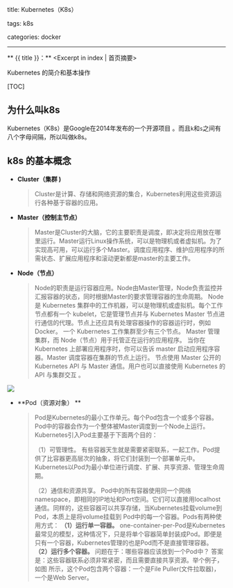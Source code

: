 title: Kubernetes（K8s） 

tags: k8s

categories: docker

------

** {{ title }}：** <Excerpt in index | 首页摘要>

Kubernetes 的简介和基本操作

<!-- more -->

[TOC]

## 为什么叫k8s

Kubernetes（K8s）是Google在2014年发布的一个开源项目 。而且`k`和`s`之间有八个字母间隔，所以叫做k8s。

## k8s 的基本概念

- **Cluster（集群 )**

  > Cluster是计算、存储和网络资源的集合，Kubernetes利用这些资源运行各种基于容器的应用。 

- **Master（控制主节点）**

  > Master是Cluster的大脑，它的主要职责是调度，即决定将应用放在哪里运行。Master运行Linux操作系统，可以是物理机或者虚拟机。为了实现高可用，可以运行多个Master。调度应用程序、维护应用程序的所需状态、扩展应用程序和滚动更新都是master的主要工作。 

- **Node（节点）** 

  > Node的职责是运行容器应用。Node由Master管理，Node负责监控并汇报容器的状态，同时根据Master的要求管理容器的生命周期。
  > Node是 Kubernetes 集群中的工作机器，可以是物理机或虚拟机。每个工作节点都有一个 kubelet，它是管理节点并与 Kubernetes Master 节点进行通信的代理。节点上还应具有处理容器操作的容器运行时，例如 Docker。
  > 一个 Kubernetes 工作集群至少有三个节点。 Master 管理集群，而 Node（节点）用于托管正在运行的应用程序。
  > 当你在 Kubernetes 上部署应用程序时，你可以告诉 master 启动应用程序容器。Master 调度容器在集群的节点上运行。 节点使用 Master 公开的 Kubernetes API 与 Master 通信。用户也可以直接使用 Kubernetes 的 API 与集群交互 。

![](https://github.com/AlexBruceLu/DAPP/wiki/k8s.png)

- **Pod（资源对象） **

  > Pod是Kubernetes的最小工作单元。每个Pod包含一个或多个容器。Pod中的容器会作为一个整体被Master调度到一个Node上运行。
  > Kubernetes引入Pod主要基于下面两个目的： 
  >
  > （1）可管理性。 有些容器天生就是需要紧密联系，一起工作。Pod提供了比容器更高层次的抽象，将它们封装到一个部署单元中。Kubernetes以Pod为最小单位进行调度、扩展、共享资源、管理生命周期。 
  >
  > （2）通信和资源共享。 Pod中的所有容器使用同一个网络namespace，即相同的IP地址和Port空间。它们可以直接用localhost通信。同样的，这些容器可以共享存储，当Kubernetes挂载volume到
  > Pod，本质上是将volume挂载到 Pod中的每一个容器。Pods有两种使用方式：
  > **（1）运行单一容器。**
  > one-container-per-Pod是Kubernetes最常见的模型，这种情况下，只是将单个容器简单封装成Pod。即便是只有一个容器，Kubernetes管理的也是Pod而不是直接管理容器。
  > **（2）运行多个容器。**
  > 问题在于：哪些容器应该放到一个Pod中？ 答案是：这些容器联系必须非常紧密，而且需要直接共享资源。举个例子，如图 所示，这个Pod包含两个容器：一个是File Puller(文件拉取器)，一个是Web Server。 